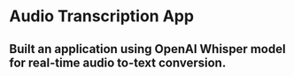 # Audio Transcription App 
## Built an application using OpenAI Whisper model for real-time audio to-text conversion.
